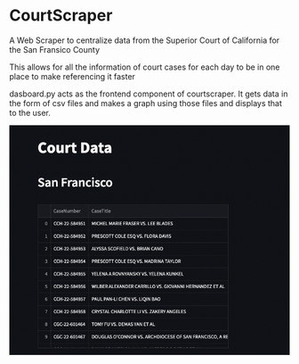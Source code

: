 # CourtScraper

A Web Scraper to centralize data from the Superior Court of California for the San Fransico County 

This allows for all the information of court cases for each day to be in one place to make referencing it faster



dasboard.py acts as the frontend component of courtscraper. It gets data in the form of csv files and makes a graph 
using those files and displays that to the user. 


![alt text](https://github.com/akumar23/CourtScraper/blob/main/dashboard_image.png)
